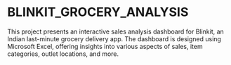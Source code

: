 # BLINKIT_GROCERY_ANALYSIS
This project presents an interactive sales analysis dashboard for Blinkit, an Indian last-minute grocery delivery app. The dashboard is designed using Microsoft Excel, offering insights into various aspects of sales, item categories, outlet locations, and more.
